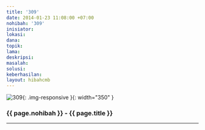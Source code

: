 ```yaml
---
title: '309'
date: 2014-01-23 11:08:00 +07:00
nohibah: '309'
inisiator: 
lokasi: 
dana: 
topik: 
lama: 
deskripsi: 
masalah: 
solusi: 
keberhasilan: 
layout: hibahcmb
---
```


![309](/static/img/hibahcmb/309.png){: .img-responsive }{: width="350" }

### {{ page.nohibah }} - {{ page.title }}

---
